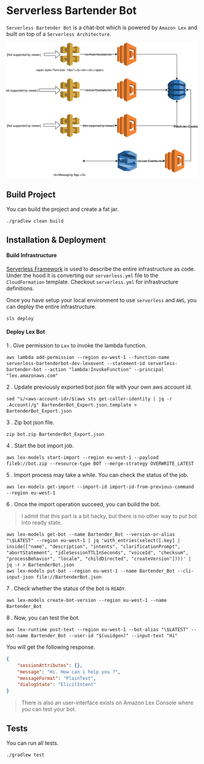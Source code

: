 # Serverless Bartender Bot
 
`Serverless Bartender Bot` is a chat-bot which is powered by `Amazon Lex` and built on top of a `Serverless Architecture`.

![](./img/sls-bartenderbot-drw1.svg)

## Build Project
You can build the project and create a fat jar.
```
./gradlew clean build
```

## Installation & Deployment

#### Build Infrastructure

[Serverless Framework](https://serverless.com/) is used to describe the entire infrastructure as code.
Under the hood it is converting our `serverless.yml` file to the `CloudFormation` template.
Checkout `serverless.yml` for infrastructure definitions.

Once you have setup your local environment to use `serverless` and `AWS`, you can deploy the entire infrastructure.

```
sls deploy
```

#### Deploy Lex Bot

1 . Give permission to `Lex` to invoke the lambda function.
```
aws lambda add-permission --region eu-west-1 --function-name serverless-bartenderbot-dev-lexevent --statement-id serverless-bartender-bot --action "lambda:InvokeFunction" --principal "lex.amazonaws.com"
```

2 . Update previously exported bot json file with your own aws account id.
```
sed "s/<aws-account-id>/$(aws sts get-caller-identity | jq -r .Account)/g" BartenderBot_Export.json.template > BartenderBot_Export.json
```

3 . Zip bot json file.
```
zip bot.zip BartenderBot_Export.json
```

4 . Start the bot import job.
```
aws lex-models start-import --region eu-west-1 --payload fileb://bot.zip --resource-type BOT --merge-strategy OVERWRITE_LATEST
```

5 . Import process may take a while. You can check the status of the job.
```
aws lex-models get-import --import-id import-id-from-previous-command --region eu-west-1 
```

6 . Once the import operation succeed, you can build the bot.
> I admit that this part is a bit hacky, but there is no other way to put bot into ready state.

```
aws lex-models get-bot --name Bartender_Bot --version-or-alias "\$LATEST" --region eu-west-1 | jq 'with_entries(select([.key] | inside(["name", "description", "intents", "clarificationPrompt", "abortStatement", "idleSessionTTLInSeconds", "voiceId", "checksum", "processBehavior", "locale", "childDirected", "createVersion"])))' | jq -r > BartenderBot.json
aws lex-models put-bot --region eu-west-1 --name Bartender_Bot --cli-input-json file://BartenderBot.json
```

7 . Check whether the status of the bot is `READY`.

```
aws lex-models create-bot-version --region eu-west-1 --name Bartender_Bot
```

8 . Now, you can test the bot.
```
aws lex-runtime post-text --region eu-west-1 --bot-alias "\$LATEST" --bot-name Bartender_Bot --user-id "$(uuidgen)" --input-text "Hi"
```

You will get the following response.
```json
{
    "sessionAttributes": {},
    "message": "Hi. How can i help you ?",
    "messageFormat": "PlainText",
    "dialogState": "ElicitIntent"
}
```
> There is also an user-interface exists on Amazon Lex Console where you can test your bot.

## Tests

You can run all tests.

```
./gradlew test
```
